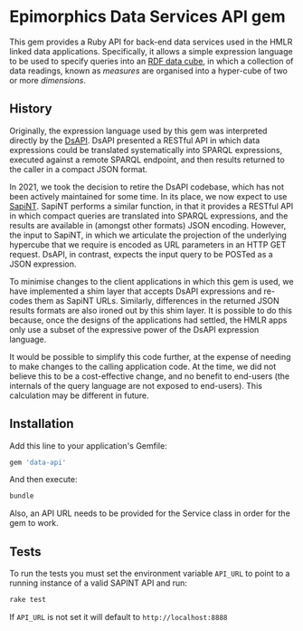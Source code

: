 # Epimorphics Data Services API gem

This gem provides a Ruby API for back-end data services used in the HMLR
linked data applications. Specifically, it allows a simple expression language
to be used to specify queries into an [RDF data cube](https://www.w3.org/TR/vocab-data-cube/),
in which a collection of data readings, known as _measures_ are organised into a
hyper-cube of two or more _dimensions_.

## History

Originally, the expression language used by this gem was interpreted directly by
the [DsAPI](https://github.com/epimorphics/data-API/wiki). DsAPI presented a RESTful
API in which data expressions could be translated systematically into SPARQL
expressions, executed against a remote SPARQL endpoint, and then results
returned to the caller in a compact JSON format.

In 2021, we took the decision to retire the DsAPI codebase, which has not been
actively maintained for some time. In its place, we now expect to use
[SapiNT](https://github.com/epimorphics/sapi-nt). SapiNT performs a similar
function, in that it provides a RESTful API in which compact queries are translated
into SPARQL expressions, and the results are available in (amongst other formats)
JSON encoding. However, the input to SapiNT, in which we articulate the projection
of the underlying hypercube that we require is encoded as URL parameters in an
HTTP GET request. DsAPI, in contrast, expects the input query to be POSTed as a
JSON expression.

To minimise changes to the client applications in which this gem is used, we have
implemented a shim layer that accepts DsAPI expressions and re-codes them as SapiNT
URLs. Similarly, differences in the returned JSON results formats are also ironed
out by this shim layer. It is possible to do this because, once the designs of the
applications had settled, the HMLR apps only use a subset of the expressive power
of the DsAPI expression language.

It would be possible to simplify this code further, at the expense of needing to
make changes to the calling application code. At the time, we did not believe this
to be a cost-effective change, and no benefit to end-users (the internals of the
query language are not exposed to end-users). This calculation may be different in
future.


## Installation

Add this line to your application's Gemfile:

```ruby
gem 'data-api'
```

And then execute:

```sh
bundle
```

Also, an API URL needs to be provided for the Service class in order for the gem
to work.

## Tests

To run the tests you must set the environment variable `API_URL` to point to a
running instance of a valid SAPINT API and run:

```sh
rake test
```

If `API_URL` is not set it will default to `http://localhost:8888`
